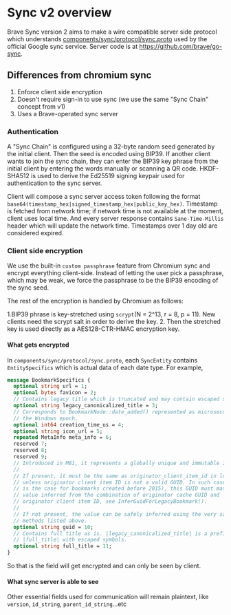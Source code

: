 # Sync v2 overview
Brave Sync version 2 aims to make a wire compatible server side protocol which understands [components/sync/protocol/sync.proto](https://source.chromium.org/chromium/chromium/src/+/master:components/sync/protocol/sync.proto) used by the official Google sync service. Server code is at https://github.com/brave/go-sync.

## Differences from chromium sync
1. Enforce client side encryption
2. Doesn't require sign-in to use sync (we use the same "Sync Chain" concept from v1)
3. Uses a Brave-operated sync server


### Authentication
A "Sync Chain" is configured using a 32-byte random seed generated by the initial client.
Then the seed is encoded using BIP39. If another client wants to join the sync chain, they can enter the BIP39 key phrase from the initial client by entering the words manually or scanning a QR code.
HKDF-SHA512 is used to derive the Ed25519 signing keypair used for authentication to the sync server.

Client will compose a sync server access token following the format `base64(timestamp_hex|signed_timestamp_hex|public_key_hex)`.
Timestamp is fetched from network time; if network time is not available at the moment, client uses local time. And every server response contains `Sane-Time-Millis` header which will update the network time. Timestamps over 1 day old are considered expired.

### Client side encryption
We use the built-in `custom passphrase` feature from Chromium sync and encrypt everything client-side. Instead of letting the user pick a passphrase, which may be weak, we force the passphrase to be the BIP39 encoding of the sync seed.

The rest of the encryption is handled by Chromium as follows:

1.BIP39 phrase is key-stretched using `scrypt`(N = 2^13, r = 8, p = 11). New clients need the scrypt salt in order to derive the key.
2. Then the stretched key is used directly as a AES128-CTR-HMAC encryption key.

#### What gets encrypted
In `components/sync/protocol/sync.proto`, each `SyncEntity` contains `EntitySpecifics` which is actual data of each date type. For example, 
```protobuf
message BookmarkSpecifics {
  optional string url = 1;
  optional bytes favicon = 2;
  // Contains legacy title which is truncated and may contain escaped symbols.
  optional string legacy_canonicalized_title = 3;
  // Corresponds to BookmarkNode::date_added() represented as microseconds since
  // the Windows epoch.
  optional int64 creation_time_us = 4;
  optional string icon_url = 5;
  repeated MetaInfo meta_info = 6;
  reserved 7;
  reserved 8;
  reserved 9;
  // Introduced in M81, it represents a globally unique and immutable ID.
  //
  // If present, it must be the same as originator_client_item_id in lowercase,
  // unless originator client item ID is not a valid GUID. In such cases (which
  // is the case for bookmarks created before 2015), this GUID must match the
  // value inferred from the combination of originator cache GUID and
  // originator client item ID, see InferGuidForLegacyBookmark().
  //
  // If not present, the value can be safely inferred using the very same
  // methods listed above.
  optional string guid = 10;
  // Contains full title as is. |legacy_canonicalized_title| is a prefix of
  // |full_title| with escaped symbols.
  optional string full_title = 11;
}
```
So that is the field will get encrypted and can only be seen by client.
#### What sync server is able to see
Other essential fields used for communication will remain plaintext, like `version`, `id_string`, `parent_id_string`...etc
